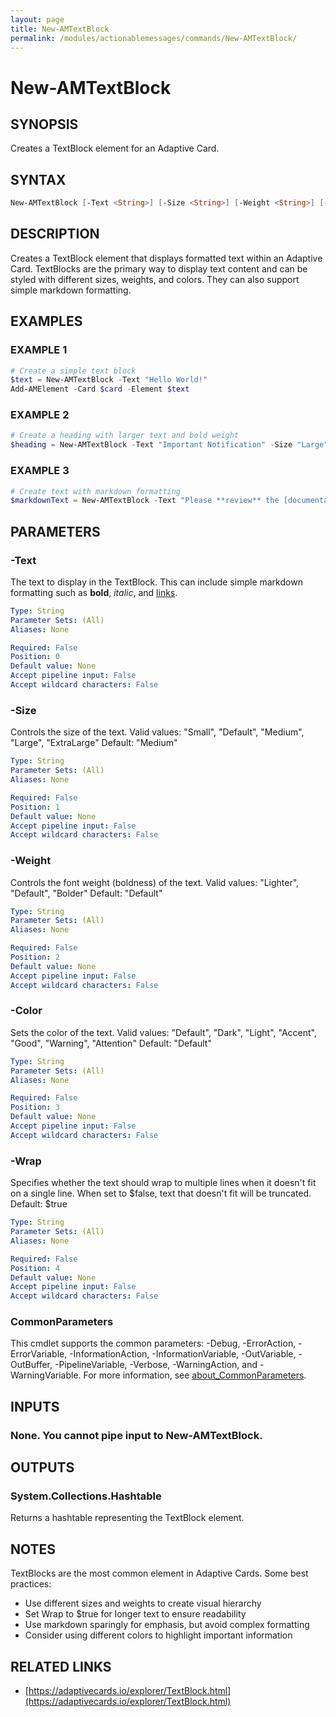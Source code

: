 ```yaml
---
layout: page
title: New-AMTextBlock
permalink: /modules/actionablemessages/commands/New-AMTextBlock/
---
```


# New-AMTextBlock

## SYNOPSIS
Creates a TextBlock element for an Adaptive Card.

## SYNTAX

```powershell
New-AMTextBlock [-Text <String>] [-Size <String>] [-Weight <String>] [-Color <String>] [-Wrap <String>] [<CommonParameters>]
```

## DESCRIPTION
Creates a TextBlock element that displays formatted text within an Adaptive Card.
TextBlocks are the primary way to display text content and can be styled with
different sizes, weights, and colors. They can also support simple markdown formatting.

## EXAMPLES

### EXAMPLE 1
```powershell
# Create a simple text block
$text = New-AMTextBlock -Text "Hello World!"
Add-AMElement -Card $card -Element $text
```


### EXAMPLE 2
```powershell
# Create a heading with larger text and bold weight
$heading = New-AMTextBlock -Text "Important Notification" -Size "Large" -Weight "Bolder" -Color "Accent"
```


### EXAMPLE 3
```powershell
# Create text with markdown formatting
$markdownText = New-AMTextBlock -Text "Please **review** the [documentation](https://docs.example.com) before continuing."
```

## PARAMETERS

### -Text
The text to display in the TextBlock. This can include simple markdown formatting
such as **bold**, *italic*, and [links](https://example.com).

```yaml
Type: String
Parameter Sets: (All)
Aliases: None

Required: False
Position: 0
Default value: None
Accept pipeline input: False
Accept wildcard characters: False
```

### -Size
Controls the size of the text.
Valid values: "Small", "Default", "Medium", "Large", "ExtraLarge"
Default: "Medium"

```yaml
Type: String
Parameter Sets: (All)
Aliases: None

Required: False
Position: 1
Default value: None
Accept pipeline input: False
Accept wildcard characters: False
```

### -Weight
Controls the font weight (boldness) of the text.
Valid values: "Lighter", "Default", "Bolder"
Default: "Default"

```yaml
Type: String
Parameter Sets: (All)
Aliases: None

Required: False
Position: 2
Default value: None
Accept pipeline input: False
Accept wildcard characters: False
```

### -Color
Sets the color of the text.
Valid values: "Default", "Dark", "Light", "Accent", "Good", "Warning", "Attention"
Default: "Default"

```yaml
Type: String
Parameter Sets: (All)
Aliases: None

Required: False
Position: 3
Default value: None
Accept pipeline input: False
Accept wildcard characters: False
```

### -Wrap
Specifies whether the text should wrap to multiple lines when it doesn't fit on a single line.
When set to $false, text that doesn't fit will be truncated.
Default: $true

```yaml
Type: String
Parameter Sets: (All)
Aliases: None

Required: False
Position: 4
Default value: None
Accept pipeline input: False
Accept wildcard characters: False
```

### CommonParameters
This cmdlet supports the common parameters: -Debug, -ErrorAction, -ErrorVariable, -InformationAction, -InformationVariable, -OutVariable, -OutBuffer, -PipelineVariable, -Verbose, -WarningAction, and -WarningVariable. For more information, see [about_CommonParameters](https://learn.microsoft.com/en-us/powershell/module/microsoft.powershell.core/about/about_commonparameters).

## INPUTS
### None. You cannot pipe input to New-AMTextBlock.

## OUTPUTS
### System.Collections.Hashtable
Returns a hashtable representing the TextBlock element.

## NOTES
TextBlocks are the most common element in Adaptive Cards. Some best practices:

- Use different sizes and weights to create visual hierarchy
- Set Wrap to $true for longer text to ensure readability
- Use markdown sparingly for emphasis, but avoid complex formatting
- Consider using different colors to highlight important information

## RELATED LINKS
- [https://adaptivecards.io/explorer/TextBlock.html](https://adaptivecards.io/explorer/TextBlock.html)
